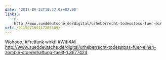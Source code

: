 ```yaml
---
date: '2017-09-23T10:27:05+02:00'
links:
  - >-
    http://www.sueddeutsche.de/digital/urheberrecht-todesstoss-fuer-einen-zombie-stoererhaftung-faellt-1.3677424
url: /911507199117205509/
---
```

Wohooo, #Freifunk wirkt! #Wifi4All http://www.sueddeutsche.de/digital/urheberrecht-todesstoss-fuer-einen-zombie-stoererhaftung-faellt-1.3677424
